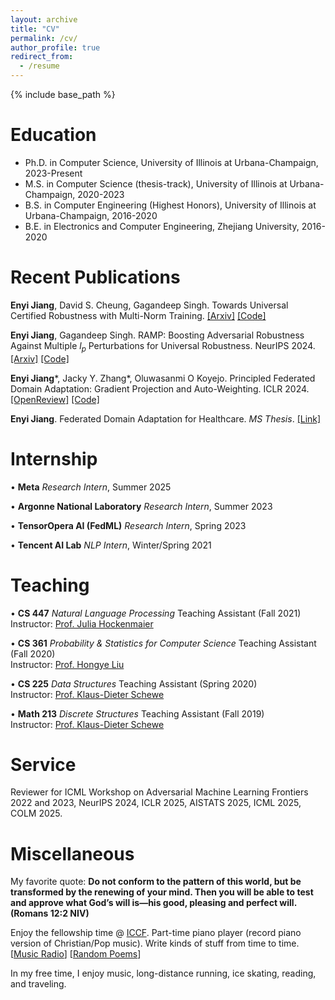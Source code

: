 ```yaml
---
layout: archive
title: "CV"
permalink: /cv/
author_profile: true
redirect_from:
  - /resume
---
```


{% include base_path %}
<!-- You can check out my detailed CV [here](https://enyijiang.github.io/files/Enyi_Jiang_CV.pdf). -->

Education
======
* Ph.D. in Computer Science, University of Illinois at Urbana-Champaign, 2023-Present
* M.S. in Computer Science (thesis-track), University of Illinois at Urbana-Champaign, 2020-2023
* B.S. in Computer Engineering (Highest Honors), University of Illinois at Urbana-Champaign, 2016-2020
* B.E. in Electronics and Computer Engineering, Zhejiang University, 2016-2020
  
<!-- Skills
======
* Python, C++, C, System Verilog, R, Java
* LaTex, OverLeaf, Matlab
* Pytorch, Tensorflow
<!-- * Skill 3 --> 

Recent Publications
======
<!--   <ul>{% for post in site.publications %}
    {% include archive-single-cv.html %}
  {% endfor %}</ul> -->

**Enyi Jiang**, David S. Cheung, Gagandeep Singh. Towards Universal Certified Robustness with Multi-Norm Training. [[Arxiv]](https://arxiv.org/abs/2410.03000) [[Code]](https://github.com/uiuc-focal-lab/CURE)

**Enyi Jiang**, Gagandeep Singh. RAMP: Boosting Adversarial Robustness Against Multiple $l_p$ Perturbations for Universal Robustness. NeurIPS 2024. [[Arxiv]](https://arxiv.org/abs/2402.06827) [[Code]](https://github.com/uiuc-focal-lab/RAMP/tree/main)

**Enyi Jiang**\*, Jacky Y. Zhang\*, Oluwasanmi O Koyejo. Principled Federated Domain Adaptation: Gradient Projection and Auto-Weighting. ICLR 2024. [[OpenReview]](https://openreview.net/forum?id=6J3ehSUrMU) [[Code]](https://github.com/jackyzyb/AutoFedGP)

**Enyi Jiang**. Federated Domain Adaptation for Healthcare. *MS Thesis*. [[Link]](https://www.ideals.illinois.edu/items/127653)

Internship
======
• **Meta** *Research Intern*, Summer 2025

• **Argonne National Laboratory** *Research Intern*, Summer 2023

• **TensorOpera AI (FedML)** *Research Intern*, Spring 2023

• **Tencent AI Lab** *NLP Intern*, Winter/Spring 2021

Teaching
======
<!--   <ul>{% for post in site.teaching %}
    {% include archive-single-cv.html %}
  {% endfor %}</ul> -->
• **CS 447** *Natural Language Processing* Teaching Assistant (Fall 2021)  
  Instructor: [Prof. Julia Hockenmaier](https://juliahmr.cs.illinois.edu/)
  
• **CS 361** *Probability & Statistics for Computer Science* Teaching Assistant (Fall 2020)  
  Instructor: [Prof. Hongye Liu](https://cs.illinois.edu/about/people/department-faculty/hl314)

• **CS 225** *Data Structures* Teaching Assistant (Spring 2020)  
  Instructor: [Prof. Klaus-Dieter Schewe](https://scholar.google.com/citations?user=e74FobUAAAAJ&hl=en)
 
• **Math 213** *Discrete Structures* Teaching Assistant (Fall 2019)  
  Instructor: [Prof. Klaus-Dieter Schewe](https://scholar.google.com/citations?user=e74FobUAAAAJ&hl=en)

Service
======
Reviewer for ICML Workshop on Adversarial Machine Learning Frontiers 2022 and 2023, NeurIPS 2024, ICLR 2025, AISTATS 2025, ICML 2025, COLM 2025.

  
Miscellaneous
======
My favorite quote: **Do not conform to the pattern of this world, but be transformed by the renewing of your mind. Then you will be able to test and approve what God’s will is—his good, pleasing and perfect will. (Romans 12:2 NIV)**

Enjoy the fellowship time @ [ICCF](https://iccfer.com/). Part-time piano player (record piano version of Christian/Pop music). Write kinds of stuff from time to time. [[Music Radio](https://music.163.com/#/djradio?id=960850566)] [[Random Poems](https://enyijiang.web.illinois.edu/)]

In my free time, I enjoy music, long-distance running, ice skating, reading, and traveling.
